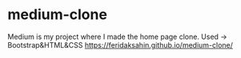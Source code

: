 # medium-clone
Medium is my project where I made the home page clone. Used -> Bootstrap&amp;HTML&amp;CSS
https://feridaksahin.github.io/medium-clone/
